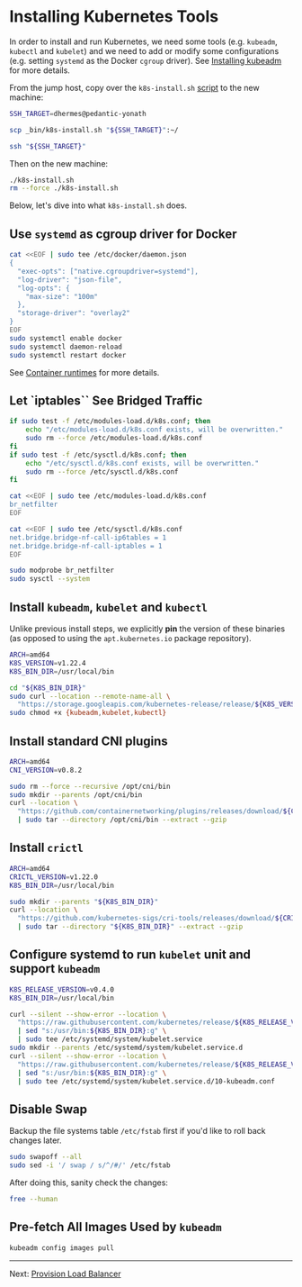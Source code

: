 # Installing Kubernetes Tools

In order to install and run Kubernetes, we need some tools (e.g. `kubeadm`,
`kubectl` and `kubelet`) and we need to add or modify some configurations (e.g.
setting `systemd` as the Docker `cgroup` driver). See [Installing kubeadm][1]
for more details.

From the jump host, copy over the `k8s-install.sh` [script][2] to the new
machine:

```bash
SSH_TARGET=dhermes@pedantic-yonath

scp _bin/k8s-install.sh "${SSH_TARGET}":~/

ssh "${SSH_TARGET}"
```

Then on the new machine:

```bash
./k8s-install.sh
rm --force ./k8s-install.sh
```

Below, let's dive into what `k8s-install.sh` does.

## Use `systemd` as cgroup driver for Docker

```bash
cat <<EOF | sudo tee /etc/docker/daemon.json
{
  "exec-opts": ["native.cgroupdriver=systemd"],
  "log-driver": "json-file",
  "log-opts": {
    "max-size": "100m"
  },
  "storage-driver": "overlay2"
}
EOF
sudo systemctl enable docker
sudo systemctl daemon-reload
sudo systemctl restart docker
```

See [Container runtimes][3] for more details.

## Let `iptables`` See Bridged Traffic

```bash
if sudo test -f /etc/modules-load.d/k8s.conf; then
    echo "/etc/modules-load.d/k8s.conf exists, will be overwritten."
    sudo rm --force /etc/modules-load.d/k8s.conf
fi
if sudo test -f /etc/sysctl.d/k8s.conf; then
    echo "/etc/sysctl.d/k8s.conf exists, will be overwritten."
    sudo rm --force /etc/sysctl.d/k8s.conf
fi

cat <<EOF | sudo tee /etc/modules-load.d/k8s.conf
br_netfilter
EOF

cat <<EOF | sudo tee /etc/sysctl.d/k8s.conf
net.bridge.bridge-nf-call-ip6tables = 1
net.bridge.bridge-nf-call-iptables = 1
EOF

sudo modprobe br_netfilter
sudo sysctl --system
```

## Install `kubeadm`, `kubelet` and `kubectl`

Unlike previous install steps, we explicitly **pin** the version of these
binaries (as opposed to using the `apt.kubernetes.io` package repository).

```bash
ARCH=amd64
K8S_VERSION=v1.22.4
K8S_BIN_DIR=/usr/local/bin

cd "${K8S_BIN_DIR}"
sudo curl --location --remote-name-all \
  "https://storage.googleapis.com/kubernetes-release/release/${K8S_VERSION}/bin/linux/${ARCH}/{kubeadm,kubelet,kubectl}"
sudo chmod +x {kubeadm,kubelet,kubectl}
```

## Install standard CNI plugins

```bash
ARCH=amd64
CNI_VERSION=v0.8.2

sudo rm --force --recursive /opt/cni/bin
sudo mkdir --parents /opt/cni/bin
curl --location \
  "https://github.com/containernetworking/plugins/releases/download/${CNI_VERSION}/cni-plugins-linux-${ARCH}-${CNI_VERSION}.tgz" \
  | sudo tar --directory /opt/cni/bin --extract --gzip
```

## Install `crictl`

```bash
ARCH=amd64
CRICTL_VERSION=v1.22.0
K8S_BIN_DIR=/usr/local/bin

sudo mkdir --parents "${K8S_BIN_DIR}"
curl --location \
  "https://github.com/kubernetes-sigs/cri-tools/releases/download/${CRICTL_VERSION}/crictl-${CRICTL_VERSION}-linux-${ARCH}.tar.gz" \
  | sudo tar --directory "${K8S_BIN_DIR}" --extract --gzip
```

## Configure systemd to run `kubelet` unit and support `kubeadm`

```bash
K8S_RELEASE_VERSION=v0.4.0
K8S_BIN_DIR=/usr/local/bin

curl --silent --show-error --location \
  "https://raw.githubusercontent.com/kubernetes/release/${K8S_RELEASE_VERSION}/cmd/kubepkg/templates/latest/deb/kubelet/lib/systemd/system/kubelet.service" \
  | sed "s:/usr/bin:${K8S_BIN_DIR}:g" \
  | sudo tee /etc/systemd/system/kubelet.service
sudo mkdir --parents /etc/systemd/system/kubelet.service.d
curl --silent --show-error --location \
  "https://raw.githubusercontent.com/kubernetes/release/${K8S_RELEASE_VERSION}/cmd/kubepkg/templates/latest/deb/kubeadm/10-kubeadm.conf" \
  | sed "s:/usr/bin:${K8S_BIN_DIR}:g" \
  | sudo tee /etc/systemd/system/kubelet.service.d/10-kubeadm.conf
```

## Disable Swap

Backup the file systems table `/etc/fstab` first if you'd like to roll back
changes later.

```bash
sudo swapoff --all
sudo sed -i '/ swap / s/^/#/' /etc/fstab
```

After doing this, sanity check the changes:

```bash
free --human
```

## Pre-fetch All Images Used by `kubeadm`

```bash
kubeadm config images pull
```

---

Next: [Provision Load Balancer][4]

[1]: https://kubernetes.io/docs/setup/production-environment/tools/kubeadm/install-kubeadm/
[2]: _bin/k8s-install.sh
[3]: https://kubernetes.io/docs/setup/production-environment/container-runtimes/
[4]: 07-provision-load-balancer.md
